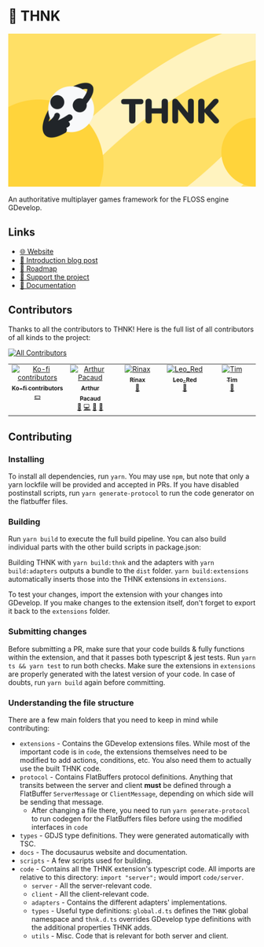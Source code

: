 # 🤔 THNK

![The THNK Framework Banner](./banner.png "He do be thonkin")

An authoritative multiplayer games framework for the FLOSS engine GDevelop.

## Links

- [🌐 Website](https://thnk.arthuro555.com/)
- [📰 Introduction blog post](https://bit.ly/thnk-introduction)
- [📅 Roadmap](https://bit.ly/thnk-roadmap)
- [💖 Support the project](https://ko-fi.com/arthuro555)
- [📄 Documentation](https://thnk.arthuro555.com/docs/getting-started/)

## Contributors

Thanks to all the contributors to THNK! Here is the full list of all contributors of all kinds to the project:

<!-- ALL-CONTRIBUTORS-BADGE:START - Do not remove or modify this section -->
[![All Contributors](https://img.shields.io/badge/all_contributors-5-orange.svg?style=flat-square)](#contributors-)
<!-- ALL-CONTRIBUTORS-BADGE:END -->

<!-- ALL-CONTRIBUTORS-LIST:START - Do not remove or modify this section -->
<!-- prettier-ignore-start -->
<!-- markdownlint-disable -->
<table>
  <tbody>
    <tr>
      <td align="center" valign="top" width="14.28%"><a href="https://ko-fi.com/arthuro555"><img src="https://storage.ko-fi.com/cdn/brandasset/kofi_s_logo_nolabel.png?s=100" width="100px;" alt="Ko-fi contributors"/><br /><sub><b>Ko-fi contributors</b></sub></a><br /><a href="#financial" title="Financial">💵</a></td>
      <td align="center" valign="top" width="14.28%"><a href="https://github.com/arthuro555"><img src="https://avatars.githubusercontent.com/u/19349038?v=4?s=100" width="100px;" alt="Arthur Pacaud"/><br /><sub><b>Arthur Pacaud</b></sub></a><br /><a href="#maintenance-arthuro555" title="Maintenance">🚧</a> <a href="https://github.com/arthuro555/THNK/commits?author=arthuro555" title="Code">💻</a> <a href="https://github.com/arthuro555/THNK/commits?author=arthuro555" title="Documentation">📖</a> <a href="#blog-arthuro555" title="Blogposts">📝</a></td>
      <td align="center" valign="top" width="14.28%"><a href="https://github.com/MyNameIsRinax"><img src="https://avatars.githubusercontent.com/u/40387061?v=4?s=100" width="100px;" alt="Rinax"/><br /><sub><b>Rinax</b></sub></a><br /><a href="https://github.com/arthuro555/THNK/issues?q=author%3AMyNameIsRinax" title="Bug reports">🐛</a></td>
      <td align="center" valign="top" width="14.28%"><a href="https://github.com/Midhil457"><img src="https://avatars.githubusercontent.com/u/73597906?v=4?s=100" width="100px;" alt="Leo_Red"/><br /><sub><b>Leo_Red</b></sub></a><br /><a href="#design-Midhil457" title="Design">🎨</a></td>
      <td align="center" valign="top" width="14.28%"><a href="https://github.com/Entr0py404"><img src="https://avatars.githubusercontent.com/u/75917656?v=4?s=100" width="100px;" alt="Tim"/><br /><sub><b>Tim</b></sub></a><br /><a href="https://github.com/arthuro555/THNK/commits?author=Entr0py404" title="Documentation">📖</a></td>
    </tr>
  </tbody>
</table>

<!-- markdownlint-restore -->
<!-- prettier-ignore-end -->

<!-- ALL-CONTRIBUTORS-LIST:END -->

## Contributing

### Installing

To install all dependencies, run `yarn`. You may use `npm`, but note that only a yarn lockfile will be provided and accepted in PRs.
If you have disabled postinstall scripts, run `yarn generate-protocol` to run the code generator on the flatbuffer files.

### Building

Run `yarn build` to execute the full build pipeline. You can also build individual parts with the other build scripts in package.json:

Building THNK with `yarn build:thnk` and the adapters with `yarn build:adapters` outputs a bundle to the `dist` folder. `yarn build:extensions` automatically inserts those into the THNK extensions in `extensions`.

To test your changes, import the extension with your changes into GDevelop. If you make changes to the extension itself, don't forget to export it back to the `extensions` folder.

### Submitting changes

Before submitting a PR, make sure that your code builds & fully functions within the extension, and that it passes both typescript & jest tests.
Run `yarn ts && yarn test` to run both checks.
Make sure the extensions in `extensions` are properly generated with the latest version of your code. In case of doubts, run `yarn build` again before committing.

### Understanding the file structure

There are a few main folders that you need to keep in mind while contributing:

- `extensions` - Contains the GDevelop extensions files. While most of the important code is in `code`, the extensions themselves need to be modified to add actions, conditions, etc. You also need them to actually use the built THNK code.
- `protocol` - Contains FlatBuffers protocol definitions. Anything that transits between the server and client **must** be defined through a FlatBuffer `ServerMessage` or `ClientMessage`, depending on which side will be sending that message.
  - After changing a file there, you need to run `yarn generate-protocol` to run codegen for the FlatBuffers files before using the modified interfaces in `code`
- `types` - GDJS type definitions. They were generated automatically with TSC.
- `docs` - The docusaurus website and documentation.
- `scripts` - A few scripts used for building.
- `code` - Contains all the THNK extension's typescript code. All imports are relative to this directory: `import "server";` would import `code/server`.
  - `server` - All the server-relevant code.
  - `client` - All the client-relevant code.
  - `adapters` - Contains the different adapters' implementations.
  - `types` - Useful type definitions: `global.d.ts` defines the `THNK` global namespace and `thnk.d.ts` overrides GDevelop type definitions with the additional properties THNK adds.
  - `utils` - Misc. Code that is relevant for both server and client.
